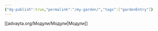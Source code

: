 ```yaml
---
{"dg-publish":true,"permalink":"/my-garden/","tags":["gardenEntry"]}
---
```


[[advayta.org/Модули/Модули\|Модули]]
